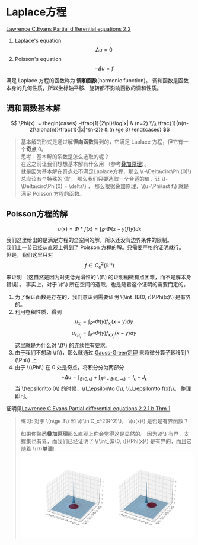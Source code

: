 # Laplace方程

[Lawrence C.Evans Partial differential equations 2.2](../Introduction.md#教材)

1. Laplace's equation  $$ \Delta u = 0 $$  
2. Poisson's equation  $$ -\Delta u = f $$  

满足 Laplace 方程的函数称为 **调和函数**(harmonic function)。
调和函数是函数本身的几何性质，所以坐标轴平移、旋转都不影响函数的调和性质。

## 调和函数基本解

$$
\Phi(x) :=
\begin{cases}
    -\frac{1}{2\pi}\log|x|  & (n=2) \\\\
    \frac{1}{n(n-2)\alpha(n)}\frac{1}{|x|^{n-2}}    & (n \ge 3)
\end{cases}
$$

> 基本解的形式是通过解**径向函数**得到的，它满足 Laplace 方程，但它有一个**奇点** 0。  
> 思考：基本解的系数是怎么选取的呢？   
> 在这之前让我们想想基本解有什么用
> （参考[叠加原理](../../../RealAnalysis/book/Conv/Superposition.html)）。  
> [](../../../RealAnalysis/src/Conv/Superposition.md)
> 就是因为基本解在奇点处不满足Laplace方程，那么 \\(-\Delta\circ\Phi(0)\\) 总应该有个特殊的‘值'，
> 那么我们只要选取一个合适的值，让 \\(-\Delta\circ\Phi(0) = \delta\\) ，
> 那么根据叠加原理，\\(u=\Phi\ast f\\) 就是满足 Poisson 方程的函数。

## Poisson方程的解

$$
u(x) = \Phi\ast f(x) = \int_{R^n} \Phi(x-y)f(y) dx
$$
我们这里给出的是满足方程的全空间的解，所以还没有边界条件的限制。    
我们上一节已经从直观上得到了 Poisson 方程的解。只需要严格的证明就行。   
但是，我们这里只对
$$ f\in C_c^2(\mathbb{R^n}) $$ 
来证明
（这自然是因为对更低光滑性的 \\(f\\) 的证明稍微有点困难，而不是解本身错误）。
事实上，对于 \\(f\\) 所在空间的选取，也是随着这个证明的需要而定的。


1. 为了保证函数是存在的，我们意识到需要证明 \\(\int_{B(0, r)}\Phi(x)\\) 是有界的。
2. 利用卷积性质，得到 
   $$ u_{x_i}=\int_{R^n}\Phi(y)f_{x_i}(x-y)dy $$
   $$ u_{x_ix_j}=\int_{R^n}\Phi(y)f_{x_ix_j}(x-y)dy $$
   这里就是为什么对 \\(f\\) 的连续性有要求。
3. 由于我们不想动 \\(f\\)，那么就通过 [Gauss-Green定理](../../../MathematicalAnalysis/book/SurfaceIntegral/GaussGreen.html) [](../../../MathematicalAnalysis/src/SurfaceIntegral/GaussGreen.md) 来将微分算子转移到 \\(\Phi\\) 上
4. 由于 \\(\Phi\\) 在 0 处是奇点，将积分分为两部分 $$ -\Delta u=\int_{B(0,\epsilon)} + \int_{R^n - B(0,-\epsilon)} = I_\epsilon + J_\epsilon $$ 当 \\(\epsilon\to 0\\) 的时候，\\(I_\epsilon\to 0\\), \\(J_\epsilon\to f(x)\\)。
整理即可。

证明见[Lawrence C.Evans Partial differential equations 2.2.1.b Thm 1](../Introduction.md#教材)


> 练习: 对于 \\(n\ge 3\\) 和 \\(f\in C_c^2(R^2)\\)， \\(u(x)\\) 是否是有界函数？
>
> 如果你熟悉**叠加原理**那么直观上你会觉得这是显然的。
> 因为\\(f\\) 有界，支撑集也有界，而我们已经证明了 \\(\int_{B(0, r)}\Phi(x)\\) 是有界的，而且它随着 \\(r\\)**单调**!
> ![phi](./PhiInt.jpg)
> 